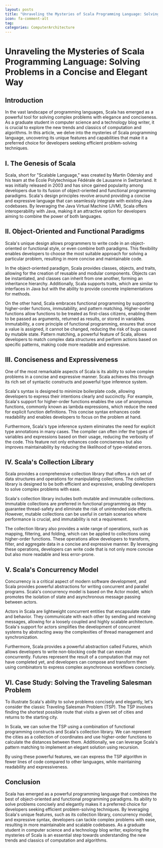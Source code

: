 ```yaml
---
layout: posts
title: "Unraveling the Mysteries of Scala Programming Language: Solving Problems in a Concise and Elegant Way"
icon: fa-comment-alt
tag:      
categories: ComputerArchitecture
---
```



# Unraveling the Mysteries of Scala Programming Language: Solving Problems in a Concise and Elegant Way

## Introduction

In the vast landscape of programming languages, Scala has emerged as a powerful tool for solving complex problems with elegance and conciseness. As a graduate student in computer science and a technology blog writer, it is crucial to explore the new trends and classics of computation and algorithms. In this article, we delve into the mysteries of Scala programming language, uncovering its unique features and capabilities that make it a preferred choice for developers seeking efficient problem-solving techniques.

## I. The Genesis of Scala

Scala, short for "Scalable Language," was created by Martin Odersky and his team at the École Polytechnique Fédérale de Lausanne in Switzerland. It was initially released in 2003 and has since gained popularity among developers due to its fusion of object-oriented and functional programming paradigms. Scala's design principles revolve around providing a concise and expressive language that can seamlessly integrate with existing Java codebases. By leveraging the Java Virtual Machine (JVM), Scala offers interoperability with Java, making it an attractive option for developers aiming to combine the power of both languages.

## II. Object-Oriented and Functional Paradigms

Scala's unique design allows programmers to write code in an object-oriented or functional style, or even combine both paradigms. This flexibility enables developers to choose the most suitable approach for solving a particular problem, resulting in more concise and maintainable code.

In the object-oriented paradigm, Scala provides classes, objects, and traits, allowing for the creation of reusable and modular components. Objects can be instantiated, and classes can inherit from one another, forming an inheritance hierarchy. Additionally, Scala supports traits, which are similar to interfaces in Java but with the ability to provide concrete implementations for methods.

On the other hand, Scala embraces functional programming by supporting higher-order functions, immutability, and pattern matching. Higher-order functions allow functions to be treated as first-class citizens, enabling them to be passed as arguments, returned as results, or stored in variables. Immutability, a core principle of functional programming, ensures that once a value is assigned, it cannot be changed, reducing the risk of bugs caused by mutable state. Pattern matching, a powerful feature of Scala, allows developers to match complex data structures and perform actions based on specific patterns, making code more readable and expressive.

## III. Conciseness and Expressiveness

One of the most remarkable aspects of Scala is its ability to solve complex problems in a concise and expressive manner. Scala achieves this through its rich set of syntactic constructs and powerful type inference system.

Scala's syntax is designed to minimize boilerplate code, allowing developers to express their intentions clearly and succinctly. For example, Scala's support for higher-order functions enables the use of anonymous functions, commonly known as lambda expressions, which reduce the need for explicit function definitions. This concise syntax enhances code readability and enables developers to focus on the problem at hand.

Furthermore, Scala's type inference system eliminates the need for explicit type annotations in many cases. The compiler can often infer the types of variables and expressions based on their usage, reducing the verbosity of the code. This feature not only enhances code conciseness but also improves maintainability by reducing the likelihood of type-related errors.

## IV. Scala's Collection Library

Scala provides a comprehensive collection library that offers a rich set of data structures and operations for manipulating collections. The collection library is designed to be both efficient and expressive, enabling developers to solve complex problems with ease.

Scala's collection library includes both mutable and immutable collections. Immutable collections are preferred in functional programming as they guarantee thread-safety and eliminate the risk of unintended side effects. However, mutable collections can be useful in certain scenarios where performance is crucial, and immutability is not a requirement.

The collection library also provides a wide range of operations, such as mapping, filtering, and folding, which can be applied to collections using higher-order functions. These operations allow developers to transform, filter, and aggregate data in a concise and expressive manner. By leveraging these operations, developers can write code that is not only more concise but also more readable and less error-prone.

## V. Scala's Concurrency Model

Concurrency is a critical aspect of modern software development, and Scala provides powerful abstractions for writing concurrent and parallel programs. Scala's concurrency model is based on the Actor model, which promotes the isolation of state and asynchronous message passing between actors.

Actors in Scala are lightweight concurrent entities that encapsulate state and behavior. They communicate with each other by sending and receiving messages, allowing for a loosely coupled and highly scalable architecture. Scala's support for actors simplifies the development of concurrent systems by abstracting away the complexities of thread management and synchronization.

Furthermore, Scala provides a powerful abstraction called Futures, which allows developers to write non-blocking code that can execute concurrently. Futures represent the result of a computation that may not have completed yet, and developers can compose and transform them using combinators to express complex asynchronous workflows concisely.

## VI. Case Study: Solving the Traveling Salesman Problem

To illustrate Scala's ability to solve problems concisely and elegantly, let's consider the classic Traveling Salesman Problem (TSP). The TSP involves finding the shortest possible route that visits a given set of cities and returns to the starting city.

In Scala, we can solve the TSP using a combination of functional programming constructs and Scala's collection library. We can represent the cities as a collection of coordinates and use higher-order functions to calculate the distances between them. Additionally, we can leverage Scala's pattern matching to implement an elegant solution using recursion.

By using these powerful features, we can express the TSP algorithm in fewer lines of code compared to other languages, while maintaining readability and expressiveness.

## Conclusion

Scala has emerged as a powerful programming language that combines the best of object-oriented and functional programming paradigms. Its ability to solve problems concisely and elegantly makes it a preferred choice for developers seeking efficient problem-solving techniques. By leveraging Scala's unique features, such as its collection library, concurrency model, and expressive syntax, developers can tackle complex problems with ease, resulting in more maintainable and scalable codebases. As a graduate student in computer science and a technology blog writer, exploring the mysteries of Scala is an essential step towards understanding the new trends and classics of computation and algorithms.